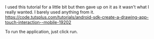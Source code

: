 I used this tutorial for a little bit but then gave up on it as it wasn't what
I really wanted. I barely used anything from it.
https://code.tutsplus.com/tutorials/android-sdk-create-a-drawing-app-touch-interaction--mobile-19202 

To run the application, just click run. 
